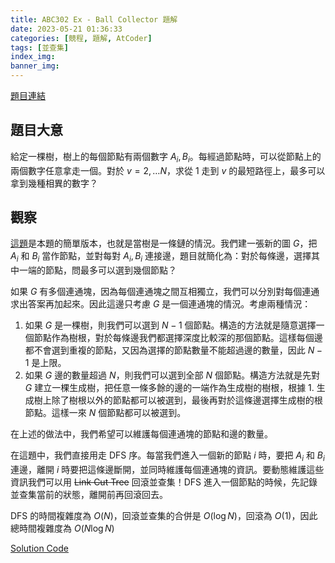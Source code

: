 ```yaml
---
title: ABC302 Ex - Ball Collector 題解
date: 2023-05-21 01:36:33
categories: [競程, 題解, AtCoder]
tags: [並查集]
index_img:
banner_img:
---
```


[題目連結](https://atcoder.jp/contests/abc302/tasks/abc302_h)

## 題目大意

給定一棵樹，樹上的每個節點有兩個數字 $A_i, B_i$。每經過節點時，可以從節點上的兩個數字任意拿走一個。對於 $v = 2, \dots N$，求從 $1$ 走到 $v$ 的最短路徑上，最多可以拿到幾種相異的數字？

## 觀察

[這題](https://atcoder.jp/contests/arc111/tasks/arc111_b)是本題的簡單版本，也就是當樹是一條鏈的情況。我們建一張新的圖 $G$，把 $A_i$ 和 $B_i$ 當作節點，並對每對 $A_i, B_i$ 連接邊，題目就簡化為：對於每條邊，選擇其中一端的節點，問最多可以選到幾個節點？

如果 $G$ 有多個連通塊，因為每個連通塊之間互相獨立，我們可以分別對每個連通求出答案再加起來。因此這邊只考慮 $G$ 是一個連通塊的情況。考慮兩種情況：

1. 如果 $G$ 是一棵樹，則我們可以選到 $N - 1$ 個節點。構造的方法就是隨意選擇一個節點作為樹根，對於每條邊我們都選擇深度比較深的那個節點。這樣每個邊都不會選到重複的節點，又因為選擇的節點數量不能超過邊的數量，因此 $N - 1$ 是上限。
2. 如果 $G$ 邊的數量超過 $N$，則我們可以選到全部 $N$ 個節點。構造方法就是先對 $G$ 建立一棵生成樹，把任意一條多餘的邊的一端作為生成樹的樹根，根據 1. 生成樹上除了樹根以外的節點都可以被選到，最後再對於這條邊選擇生成樹的根節點。這樣一來 $N$ 個節點都可以被選到。

在上述的做法中，我們希望可以維護每個連通塊的節點和邊的數量。

在這題中，我們直接用走 DFS 序。每當我們進入一個新的節點 $i$ 時，要把 $A_i$ 和 $B_i$ 連邊，離開 $i$ 時要把這條邊斷開，並同時維護每個連通塊的資訊。要動態維護這些資訊我們可以用 ~~Link Cut Tree~~ 回滾並查集！DFS 進入一個節點的時候，先記錄並查集當前的狀態，離開前再回滾回去。

DFS 的時間複雜度為 $O(N)$，回滾並查集的合併是 $O(\log N)$，回滾為 $O(1)$，因此總時間複雜度為 $O(N \log N)$

[Solution Code](https://atcoder.jp/contests/abc302/submissions/41589083)
